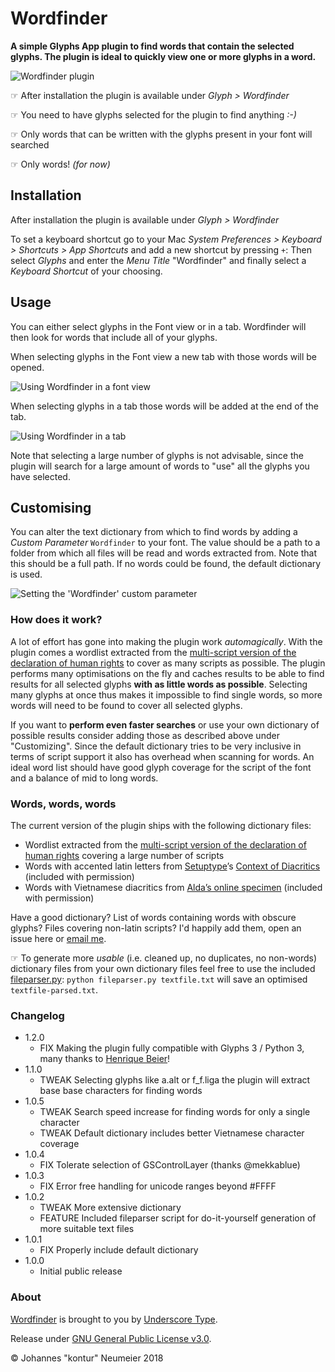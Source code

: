 # Wordfinder

**A simple Glyphs App plugin to find words that contain the selected glyphs. The plugin is ideal to quickly view one or more glyphs in a word.**

![Wordfinder plugin](https://raw.githubusercontent.com/underscoretype/glyphs-plugin-wordfinder/master/Wordfinder.png)

☞ After installation the plugin is available under *Glyph > Wordfinder*

☞ You need to have glyphs selected for the plugin to find anything *:-)*

☞ Only words that can be written with the glyphs present in your font will searched

☞ Only words! *(for now)*

## Installation

After installation the plugin is available under *Glyph > Wordfinder*

To set a keyboard shortcut go to your Mac *System Preferences > Keyboard > Shortcuts > App Shortcuts* and add a new shortcut by pressing `+`: Then select *Glyphs* and enter the *Menu Title* "Wordfinder" and finally select a *Keyboard Shortcut* of your choosing.

## Usage

You can either select glyphs in the Font view or in a tab. Wordfinder will then look for words that include all of your glyphs.

When selecting glyphs in the Font view a new tab with those words will be opened.

![Using Wordfinder in a font view](https://raw.githubusercontent.com/underscoretype/glyphs-plugin-wordfinder/master/img/wordfinder-font.gif)

When selecting glyphs in a tab those words will be added at the end of the tab.

![Using Wordfinder in a tab](https://raw.githubusercontent.com/underscoretype/glyphs-plugin-wordfinder/master/img/wordfinder-tab.gif)

Note that selecting a large number of glyphs is not advisable, since the plugin will search for a large amount of words to "use" all the glyphs you have selected.

## Customising

You can alter the text dictionary from which to find words by adding a *Custom Parameter* `Wordfinder` to your font. The value should be a path to a folder from which all files will be read and words extracted from. Note that this should be a full path. If no words could be found, the default dictionary is used.

![Setting the 'Wordfinder' custom parameter](https://raw.githubusercontent.com/underscoretype/glyphs-plugin-wordfinder/master/img/wordfinder-custom-parameters.png)

### How does it work?

A lot of effort has gone into making the plugin work *automagically*. With the plugin comes a wordlist extracted from the [multi-script version of the declaration of human rights](https://unicode.org/udhr/assemblies/full_all.txt) to cover as many scripts as possible. The plugin performs many optimisations on the fly and caches results to be able to find results for all selected glyphs **with as little words as possible**. Selecting many glyphs at once thus makes it impossible to find single words, so more words will need to be found to cover all selected glyphs.

If you want to **perform even faster searches** or use your own dictionary of possible results consider adding those as described above under "Customizing". Since the default dictionary tries to be very inclusive in terms of script support it also has overhead when scanning for words. An ideal word list should have good glyph coverage for the script of the font and a balance of mid to long words.

### Words, words, words

The current version of the plugin ships with the following dictionary files:

- Wordlist extracted from the [multi-script version of the declaration of human rights](https://unicode.org/udhr/assemblies/full_all.txt) covering a large number of scripts
- Words with accented latin letters from [Setuptype](http://setuptype.com)’s [Context of Diacritics](http://www.urtd.net/x/cod/) (included with permission)
- Words with Vietnamese diacritics from [Alda’s online specimen](https://vietnamesetypography.com/type-recommendations/alda/) (included with permission)

Have a good dictionary? List of words containing words with obscure glyphs? Files covering non-latin scripts? I'd happily add them, open an issue here or [email me](mailto:support@underscoretype.com).

☞ To generate more *usable* (i.e. cleaned up, no duplicates, no non-words) dictionary files from your own dictionary files feel free to use the included [fileparser.py](https://github.com/underscoretype/glyphs-plugin-wordfinder/blob/master/fileparser.py): `python fileparser.py textfile.txt` will save an optimised `textfile-parsed.txt`.

### Changelog

* 1.2.0
	* FIX Making the plugin fully compatible with Glyphs 3 / Python 3, many thanks to [Henrique Beier](https://github.com/harbortype)!
* 1.1.0
	* TWEAK Selecting glyphs like a.alt or f_f.liga the plugin will extract base base characters for finding words
* 1.0.5
	* TWEAK Search speed increase for finding words for only a single character
	* TWEAK Default dictionary includes better Vietnamese character coverage
* 1.0.4
	* FIX Tolerate selection of GSControlLayer (thanks @mekkablue)
* 1.0.3 
	* FIX Error free handling for unicode ranges beyond #FFFF
* 1.0.2 
	* TWEAK More extensive dictionary
	* FEATURE Included fileparser script for do-it-yourself generation of more suitable text files
* 1.0.1 
	* FIX Properly include default dictionary
* 1.0.0 
	* Initial public release

### About

[Wordfinder](https://github.com/underscoretype/glyphs-plugin-wordfinder) is brought to you by [Underscore Type](https://underscoretype.com).

Release under [GNU General Public License v3.0](https://github.com/underscoretype/glyphs-plugin-wordfinder/master/LICENSE.md).

© Johannes "kontur" Neumeier 2018